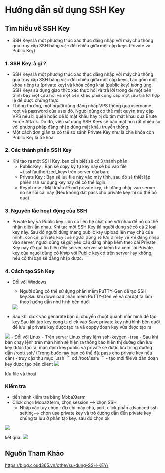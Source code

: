 # Hướng dẫn sử dụng SSH Key
## Tìm hiểu về SSH Key
- SSH Keys là một phương thức xác thực đăng nhập với máy chủ thông qua truy cập SSH bằng việc đối chiếu giữa một cặp keys (Private và Public Key)
### 1. SSH Key là gì ?
- SSH Keys là một phương thức xác thực đăng nhập với máy chủ thông qua truy cập SSH bằng việc đối chiếu giữa một cặp keys, bao gồm một khóa riêng tư (private key) và khóa công khai (public key) tương ứng. SSH Keys sử dụng giao thức xác thực hỏi và trả lời trong đó một bên trình bày một câu hỏi và một bên khác phải cung cấp một câu trả lời hợp lệ để được chứng thực.
- Thông thường, một người dùng đăng nhập VPS thông qua username root và password của user đó. Người dùng có thể mất quyền truy cập VPS nếu bị quên hoặc để lộ mật khẩu hay bị dò tìm mật khẩu qua Brute Force Attack. Do đó, việc sử dụng SSH Keys sẽ bảo mật hơn rất nhiều so với phương pháp đăng nhập dùng mật khẩu truyền thống.
- Một cách đơn giản ta có thể so sánh Private Key như là chìa khóa còn Public Key là ổ khóa
### 2. Các thành phần SSH Key
- Khi tạo ra một SSH Key, bạn cần biết sẽ có 3 thành phần
  - Public Key : Bạn sẽ copy ký tự key này sẽ bỏ vào file ~/.ssh/authorized_keys trên server của bạn.
  - Private Key : Bạn sẽ lưu file này vào máy tính, sau đó sẽ thiết lập phiên ssh sử dụng key này để có thể login.
  - Keypharse : Mật khẩu để mở private key, khi đăng nhập vào server nó sẽ hỏi cái này (Nếu không đặt pass cho private key thì có thể bỏ qua)

### 3. Nguyên tắc hoạt động của SSH
- Private key và Public key luôn có liên hệ chặt chẽ với nhau để nó có thể nhận diện lẫn nhau. Khi tạo một SSH Key thì người dùng sẽ có cả 2 loại key này. Sau đó người dùng mang public key upload lên máy chủ của mình, còn cái private key của người dùng sẽ lưu ở máy và khi đăng nhập vào server, người dùng sẽ gửi yêu cầu đăng nhập kèm theo cái Private Key này để gửi tín hiệu đến server, server sẽ kiểm tra xem cái Private key của người dùng có khớp với Public key có trên server hay không, nếu có thì bạn sẽ đăng nhập được.
### 4. Cách tạo SSh Key
- Đối với Windows
  - Người dùng có thể sử dụng phần mềm PuTTY-Gen  để tạo SSH key.Sau khi download phần mềm PuTTY-Gen về và cài đặt ta làm theo hướng dẫn như hình bên dưới
  <img src="https://https://i.imgur.com/O3Trowu.png"> 

- Sau khi click vào genarate bạn di chuyển chuột quanh màn hình để tạo key.Sau khi tạo key xong ta click vào Save private key như hình bên dưới để lưu lại private key được tạo ra và coppy đoạn key vừa được tạo ra
<img src="https://i.imgur.com/dkKUdZ7.png"> 
- Đối với Linux
  - Trên server Linux chạy lệnh ssh-keygen -t rsa
  - Sau khi bạn chạy lệnh trên màn hình sẽ hiện ra thông báo hiển thị đường dẫn lưu key được tạo ra, mặc định key public và private sẽ được lưu trong đường dẫn /root/.ssh/ (Trong bước này bạn có thể đặt pass cho private key nếu cần)
  - truy cập thu mục `.ssh`
  ```
  cd /root/.ssh/
  ```
  - tạo mới file và dán đoạn key được tạo trên client
<img src="https://i.imgur.com/NV6zgyP.png"> 

  lưu file và thoat
### Kiểm tra
- tiến hành kiểm tra bằng MobaXterm
- Click chọn MobaXterm, chọn session --> chọn SSH
  - Nhập các tùy chọn : địa chỉ máy chủ, port, click phần advanced ssh setting--> chọn use private key và trỏ đường dẫn đến private key chúng ta lưu ở phần tạo key. sau đó chọn ok
<img src="https://i.imgur.com/SXeu1tw.png">

kết quả:
<img src="https://i.imgur.com/NHXx0Y2.png">

## Nguồn Tham Khảo
https://blog.cloud365.vn/other/su-dung-SSH-KEY/


